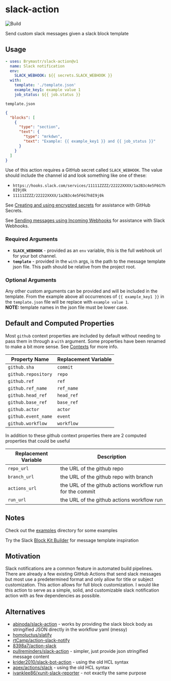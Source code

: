# slack-action

![Build](https://github.com/Brymastr/slack-action/workflows/Build/badge.svg)

Send custom slack messages given a slack block template

## Usage

```yaml
- uses: Brymastr/slack-action@v1
  name: Slack notification
  env:
    SLACK_WEBHOOK: ${{ secrets.SLACK_WEBHOOK }}
  with:
    template: './template.json'
    example_key1: example value 1
    job_status: ${{ job.status }}
```

`template.json`

```json
{
  "blocks": [
    {
      "type": "section",
      "text": {
        "type": "mrkdwn",
        "text": "Example: {{ example_key1 }} and {{ job_status }}"
      }
    }
  ]
}
```

Use of this action requires a GitHub secret called `SLACK_WEBHOOK`. The value should include the channel id and look something like one of these:

- `https://hooks.slack.com/services/11111ZZZZ/22222XXXX/1a2B3c4e5F6G7h8I9j0k`
- `11111ZZZZ/22222XXXX/1a2B3c4e5F6G7h8I9j0k`

See [Creating and using encrypted secrets](https://help.github.com/en/actions/automating-your-workflow-with-github-actions/creating-and-using-encrypted-secrets) for assistance with GitHub Secrets.

See [Sending messages using Incoming Webhooks](https://api.slack.com/messaging/webhooks) for assistance with Slack Webhooks.

### Required Arguments

- **`SLACK_WEBHOOK`** - provided as an `env` variable, this is the full webhook url for your bot channel.
- **`template`** - provided in the `with` args, is the path to the message template json file. This path should be relative from the project root.

### Optional Arguments

Any other custom arguments can be provided and will be included in the template. From the example above all occurrences of `{{ example_key1 }}` in the `template.json` file will be replace with `example value 1`.  
**NOTE:** template names in the json file must be lower case.

## Default and Computed Properties

Most `github` context properties are included by default without needing to pass them in through a `with` argument. Some properties have been renamed to make a bit more sense. See [Contexts](https://help.github.com/en/actions/automating-your-workflow-with-github-actions/contexts-and-expression-syntax-for-github-actions#contexts) for more info.

| Property Name       | Replacement Variable |
| ------------------- |----------------------|
| `github.sha`        | `commit`             |
| `github.repository` | `repo`               |
| `github.ref`        | `ref`                |
| `github.ref_name`   | `ref_name`           |
| `github.head_ref`   | `head_ref`           |
| `github.base_ref`   | `base_ref`           |
| `github.actor`      | `actor`              |
| `github.event_name` | `event`              |
| `github.workflow`   | `workflow`           |

In addition to these github context properties there are 2 computed properties that could be useful

| Replacement Variable | Description                                               |
|----------------------|-----------------------------------------------------------|
| `repo_url`           | the URL of the github repo                                |
| `branch_url`         | the URL of the github repo with branch                    |
| `actions_url`        | the URL of the github actions workflow run for the commit |
| `run_url`            | the URL of the github actions workflow run                |

## Notes

Check out the [examples](examples/) directory for some examples

Try the Slack [Block Kit Builder](https://api.slack.com/tools/block-kit-builder) for message template inspiration

## Motivation

Slack notifications are a common feature in automated build pipelines. There are already a few existing GitHub Actions that send slack messages but most use a predetermined format and only allow for title or subject customization. This action allows for full block customization. I would like this action to serve as a simple, solid, and customizable slack notification action with as few dependencies as possible.

## Alternatives

- [abinoda/slack-action](https://github.com/abinoda/slack-action) - works by providing the slack block body as stringified JSON directly in the workflow yaml (messy)
- [homoluctus/slatify](https://github.com/homoluctus/slatify)
- [rtCamp/action-slack-notify](https://github.com/rtCamp/action-slack-notify)
- [8398a7/action-slack](https://github.com/8398a7/action-slack)
- [pullreminders/slack-action](https://github.com/pullreminders/slack-action) - simpler, just provide json stringified message content
- [krider2010/slack-bot-action](https://github.com/krider2010/slack-bot-action) - using the old HCL syntax
- [apex/actions/slack](https://github.com/apex/actions/tree/master/slack) - using the old HCL syntax
- [ivanklee86/xunit-slack-reporter](https://github.com/ivanklee86/xunit-slack-reporter) - not exactly the same purpose
